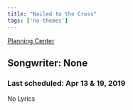 ```yaml
---
title: "Nailed to the Cross"
tags: ['no-themes']
---
```


[Planning Center](https://services.planningcenteronline.com/songs/14643442)

## Songwriter: None
### Last scheduled: Apr 13 & 19, 2019          

No Lyrics

